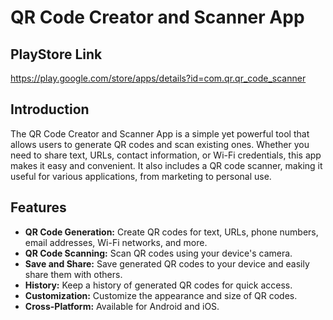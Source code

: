 # QR Code Creator and Scanner App

## PlayStore Link 
https://play.google.com/store/apps/details?id=com.qr.qr_code_scanner

## Introduction

The QR Code Creator and Scanner App is a simple yet powerful tool that allows users to generate QR codes and scan existing ones. Whether you need to share text, URLs, contact information, or Wi-Fi credentials, this app makes it easy and convenient. It also includes a QR code scanner, making it useful for various applications, from marketing to personal use.

## Features

- **QR Code Generation:** Create QR codes for text, URLs, phone numbers, email addresses, Wi-Fi networks, and more.
- **QR Code Scanning:** Scan QR codes using your device's camera.
- **Save and Share:** Save generated QR codes to your device and easily share them with others.
- **History:** Keep a history of generated QR codes for quick access.
- **Customization:** Customize the appearance and size of QR codes.
- **Cross-Platform:** Available for Android and iOS.



